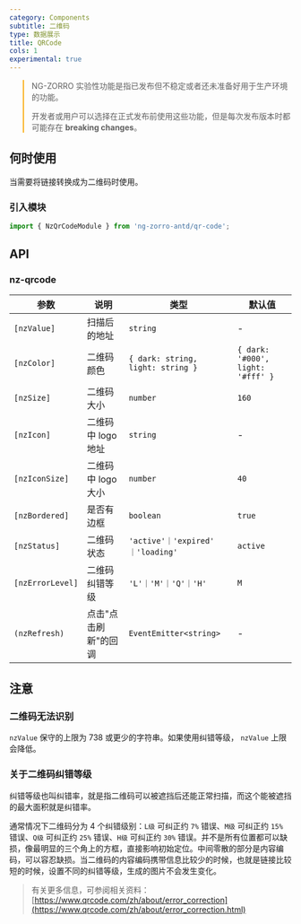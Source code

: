 ```yaml
---
category: Components
subtitle: 二维码
type: 数据展示
title: QRCode
cols: 1
experimental: true
---
```


<blockquote style="border-color: #faad14;">
<p>NG-ZORRO 实验性功能是指已发布但不稳定或者还未准备好用于生产环境的功能。</p>
<p>开发者或用户可以选择在正式发布前使用这些功能，但是每次发布版本时都可能存在 <strong>breaking changes</strong>。</p>
</blockquote>

## 何时使用

当需要将链接转换成为二维码时使用。

### 引入模块

```ts
import { NzQrCodeModule } from 'ng-zorro-antd/qr-code';
```

## API

### nz-qrcode

| 参数             | 说明                 | 类型                              | 默认值                            |
| ---------------- | -------------------- | --------------------------------- | --------------------------------- |
| `[nzValue]`      | 扫描后的地址         | `string`                          | -                                 |
| `[nzColor]`      | 二维码颜色           | `{ dark: string, light: string }` | `{ dark: '#000', light: '#fff' }` |
| `[nzSize]`       | 二维码大小           | `number`                          | `160`                             |
| `[nzIcon]`       | 二维码中 logo 地址   | `string`                          | -                                 |
| `[nzIconSize]`   | 二维码中 logo 大小   | `number`                          | `40`                              |
| `[nzBordered]`   | 是否有边框           | `boolean`                         | `true`                            |
| `[nzStatus]`     | 二维码状态           | `'active'｜'expired' ｜'loading'` | `active`                          |
| `[nzErrorLevel]` | 二维码纠错等级       | `'L'｜'M'｜'Q'｜'H'`              | `M`                               |
| `(nzRefresh)`    | 点击"点击刷新"的回调 | `EventEmitter<string>`            | -                                 |

## 注意

### 二维码无法识别

`nzValue` 保守的上限为 738 或更少的字符串。如果使用纠错等级， `nzValue` 上限会降低。

### 关于二维码纠错等级

纠错等级也叫纠错率，就是指二维码可以被遮挡后还能正常扫描，而这个能被遮挡的最大面积就是纠错率。

通常情况下二维码分为 4 个纠错级别：`L级` 可纠正约 `7%` 错误、`M级` 可纠正约 `15%` 错误、`Q级` 可纠正约 `25%` 错误、`H级` 可纠正约 `30%` 错误。并不是所有位置都可以缺损，像最明显的三个角上的方框，直接影响初始定位。中间零散的部分是内容编码，可以容忍缺损。当二维码的内容编码携带信息比较少的时候，也就是链接比较短的时候，设置不同的纠错等级，生成的图片不会发生变化。

> 有关更多信息，可参阅相关资料：[https://www.qrcode.com/zh/about/error_correction](https://www.qrcode.com/zh/about/error_correction.html)

